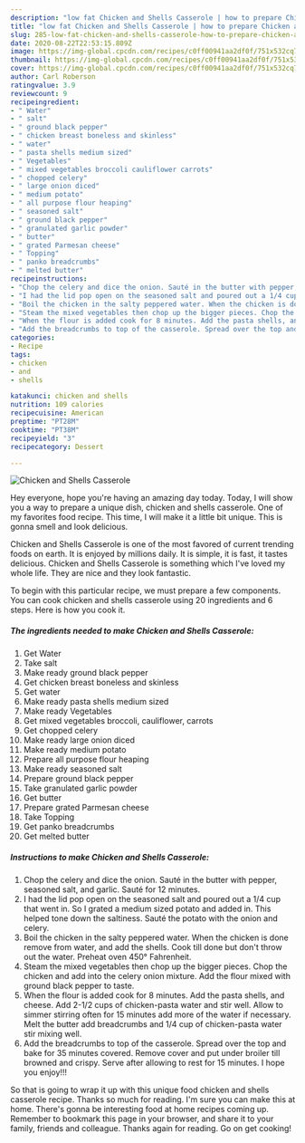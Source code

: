 ```yaml
---
description: "low fat Chicken and Shells Casserole | how to prepare Chicken and Shells Casserole"
title: "low fat Chicken and Shells Casserole | how to prepare Chicken and Shells Casserole"
slug: 285-low-fat-chicken-and-shells-casserole-how-to-prepare-chicken-and-shells-casserole
date: 2020-08-22T22:53:15.809Z
image: https://img-global.cpcdn.com/recipes/c0ff00941aa2df0f/751x532cq70/chicken-and-shells-casserole-recipe-main-photo.jpg
thumbnail: https://img-global.cpcdn.com/recipes/c0ff00941aa2df0f/751x532cq70/chicken-and-shells-casserole-recipe-main-photo.jpg
cover: https://img-global.cpcdn.com/recipes/c0ff00941aa2df0f/751x532cq70/chicken-and-shells-casserole-recipe-main-photo.jpg
author: Carl Roberson
ratingvalue: 3.9
reviewcount: 9
recipeingredient:
- " Water"
- " salt"
- " ground black pepper"
- " chicken breast boneless and skinless"
- " water"
- " pasta shells medium sized"
- " Vegetables"
- " mixed vegetables broccoli cauliflower carrots"
- " chopped celery"
- " large onion diced"
- " medium potato"
- " all purpose flour heaping"
- " seasoned salt"
- " ground black pepper"
- " granulated garlic powder"
- " butter"
- " grated Parmesan cheese"
- " Topping"
- " panko breadcrumbs"
- " melted butter"
recipeinstructions:
- "Chop the celery and dice the onion. Sauté in the butter with pepper, seasoned salt, and garlic. Sauté for 12 minutes."
- "I had the lid pop open on the seasoned salt and poured out a 1/4 cup that went in. So I grated a medium sized potato and added in. This helped tone down the saltiness. Sauté the potato with the onion and celery."
- "Boil the chicken in the salty peppered water. When the chicken is done remove from water, and add the shells. Cook till done but don&#39;t throw out the water. Preheat oven 450° Fahrenheit."
- "Steam the mixed vegetables then chop up the bigger pieces. Chop the chicken and add into the celery onion mixture. Add the flour mixed with ground black pepper to taste."
- "When the flour is added cook for 8 minutes. Add the pasta shells, and cheese. Add 2-1/2 cups of chicken-pasta water and stir well. Allow to simmer stirring often for 15 minutes add more of the water if necessary. Melt the butter add breadcrumbs and 1/4 cup of chicken-pasta water stir mixing well."
- "Add the breadcrumbs to top of the casserole. Spread over the top and bake for 35 minutes covered. Remove cover and put under broiler till browned and crispy. Serve after allowing to rest for 15 minutes. I hope you enjoy!!!"
categories:
- Recipe
tags:
- chicken
- and
- shells

katakunci: chicken and shells 
nutrition: 109 calories
recipecuisine: American
preptime: "PT28M"
cooktime: "PT38M"
recipeyield: "3"
recipecategory: Dessert

---
```



![Chicken and Shells Casserole](https://img-global.cpcdn.com/recipes/c0ff00941aa2df0f/751x532cq70/chicken-and-shells-casserole-recipe-main-photo.jpg)

Hey everyone, hope you're having an amazing day today. Today, I will show you a way to prepare a unique dish, chicken and shells casserole. One of my favorites food recipe. This time, I will make it a little bit unique. This is gonna smell and look delicious.



Chicken and Shells Casserole is one of the most favored of current trending foods on earth. It is enjoyed by millions daily. It is simple, it is fast, it tastes delicious. Chicken and Shells Casserole is something which I've loved my whole life. They are nice and they look fantastic.


To begin with this particular recipe, we must prepare a few components. You can cook chicken and shells casserole using 20 ingredients and 6 steps. Here is how you cook it.

<!--inarticleads1-->

##### The ingredients needed to make Chicken and Shells Casserole:

1. Get  Water
1. Take  salt
1. Make ready  ground black pepper
1. Get  chicken breast boneless and skinless
1. Get  water
1. Make ready  pasta shells medium sized
1. Make ready  Vegetables
1. Get  mixed vegetables broccoli, cauliflower, carrots
1. Get  chopped celery
1. Make ready  large onion diced
1. Make ready  medium potato
1. Prepare  all purpose flour heaping
1. Make ready  seasoned salt
1. Prepare  ground black pepper
1. Take  granulated garlic powder
1. Get  butter
1. Prepare  grated Parmesan cheese
1. Take  Topping
1. Get  panko breadcrumbs
1. Get  melted butter




<!--inarticleads2-->

##### Instructions to make Chicken and Shells Casserole:

1. Chop the celery and dice the onion. Sauté in the butter with pepper, seasoned salt, and garlic. Sauté for 12 minutes.
1. I had the lid pop open on the seasoned salt and poured out a 1/4 cup that went in. So I grated a medium sized potato and added in. This helped tone down the saltiness. Sauté the potato with the onion and celery.
1. Boil the chicken in the salty peppered water. When the chicken is done remove from water, and add the shells. Cook till done but don&#39;t throw out the water. Preheat oven 450° Fahrenheit.
1. Steam the mixed vegetables then chop up the bigger pieces. Chop the chicken and add into the celery onion mixture. Add the flour mixed with ground black pepper to taste.
1. When the flour is added cook for 8 minutes. Add the pasta shells, and cheese. Add 2-1/2 cups of chicken-pasta water and stir well. Allow to simmer stirring often for 15 minutes add more of the water if necessary. Melt the butter add breadcrumbs and 1/4 cup of chicken-pasta water stir mixing well.
1. Add the breadcrumbs to top of the casserole. Spread over the top and bake for 35 minutes covered. Remove cover and put under broiler till browned and crispy. Serve after allowing to rest for 15 minutes. I hope you enjoy!!!




So that is going to wrap it up with this unique food chicken and shells casserole recipe. Thanks so much for reading. I'm sure you can make this at home. There's gonna be interesting food at home recipes coming up. Remember to bookmark this page in your browser, and share it to your family, friends and colleague. Thanks again for reading. Go on get cooking!
